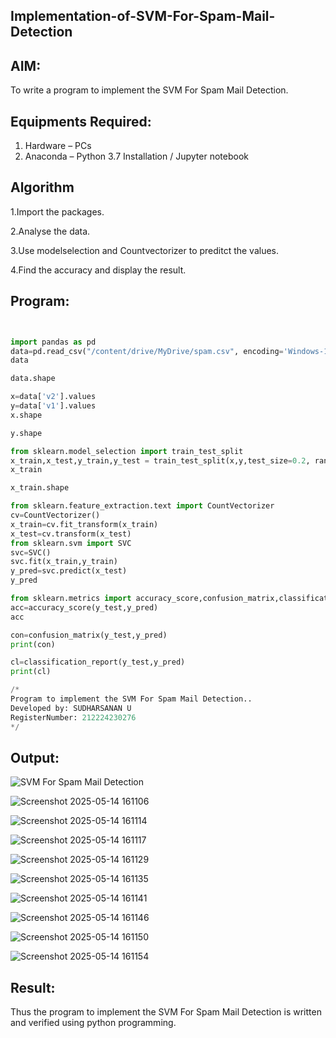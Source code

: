 ## Implementation-of-SVM-For-Spam-Mail-Detection

## AIM:
To write a program to implement the SVM For Spam Mail Detection.

## Equipments Required:
1. Hardware – PCs
2. Anaconda – Python 3.7 Installation / Jupyter notebook

## Algorithm
1.Import the packages.

2.Analyse the data.

3.Use modelselection and Countvectorizer to preditct the values.

4.Find the accuracy and display the result.

## Program:
```python


import pandas as pd
data=pd.read_csv("/content/drive/MyDrive/spam.csv", encoding='Windows-1252')
data

data.shape

x=data['v2'].values
y=data['v1'].values
x.shape

y.shape

from sklearn.model_selection import train_test_split
x_train,x_test,y_train,y_test = train_test_split(x,y,test_size=0.2, random_state=0)
x_train

x_train.shape

from sklearn.feature_extraction.text import CountVectorizer
cv=CountVectorizer()
x_train=cv.fit_transform(x_train)
x_test=cv.transform(x_test)
from sklearn.svm import SVC
svc=SVC()
svc.fit(x_train,y_train)
y_pred=svc.predict(x_test)
y_pred

from sklearn.metrics import accuracy_score,confusion_matrix,classification_report
acc=accuracy_score(y_test,y_pred)
acc

con=confusion_matrix(y_test,y_pred)
print(con)

cl=classification_report(y_test,y_pred)
print(cl)

/*
Program to implement the SVM For Spam Mail Detection..
Developed by: SUDHARSANAN U
RegisterNumber: 212224230276
*/
```

## Output:
![SVM For Spam Mail Detection](sam.png)

![Screenshot 2025-05-14 161106](https://github.com/user-attachments/assets/670925a6-ec95-42b2-ba98-cc657bca7108)

![Screenshot 2025-05-14 161114](https://github.com/user-attachments/assets/3f5ec01e-a8d2-47dc-8998-84e0b1a7d10e)

![Screenshot 2025-05-14 161117](https://github.com/user-attachments/assets/22f6d7a5-f815-4405-aa73-824bcbe6e0da)

![Screenshot 2025-05-14 161129](https://github.com/user-attachments/assets/e10af387-bbe6-4412-b5da-790dd7d5300e)

![Screenshot 2025-05-14 161135](https://github.com/user-attachments/assets/f3b07459-85c4-4bb9-bb36-382980acd506)

![Screenshot 2025-05-14 161141](https://github.com/user-attachments/assets/693ce7e3-c8d6-44ef-9d0b-f33be3ecbc18)

![Screenshot 2025-05-14 161146](https://github.com/user-attachments/assets/ae812844-f040-4f7b-93d1-186fd42b682b)

![Screenshot 2025-05-14 161150](https://github.com/user-attachments/assets/102d075a-1fd8-4b47-b95f-29411334da30)


![Screenshot 2025-05-14 161154](https://github.com/user-attachments/assets/40559975-a46d-4b04-bdd7-d3988b5253ee)


## Result:
Thus the program to implement the SVM For Spam Mail Detection is written and verified using python programming.
